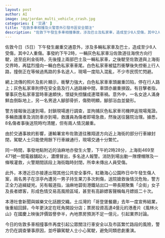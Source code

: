 ```yaml
---
layout: post
author: AI
image: img/jordan_multi_vehicle_crash.jpg
categories: [ '交通' ]
title: "佐敦多車相撞及火警意外引發市區安全關注"  
description: "佐敦下午發生多車相撞事故，涉及巴士及私家車，造成至少8人受傷，其中2人重傷；同時油麻地發生電器舖火警，無人受傷。此外紅磡及油麻地亦有其他公共安全事件，引發市民對交通及治安的憂慮。"  "
---
```

佐敦今日（5日）下午發生嚴重交通意外，涉及多輛私家車及巴士，造成至少8人受傷，其中2人重傷。事發約下午2時，一輛灰色私家車沿佐敦道往海傍方向行駛，途至庇利金街時，先後撞上兩部巴士及一輛私家車，之後駛至佐敦道與上海街交界時，再猛烈撞向一輛白色私家車車尾。白色私家車被猛烈衝擊後失控衝上行人路，撞倒正在等候過馬路的多名途人，現場一度陷入混亂，不少市民慌忙閃避。  

網上流傳的照片及影片顯示，衝擊力強大，白色私家車車頭嚴重凹陷，停在行人路上；灰色私家車則停在安全島及行人過路線中間，車頭亦嚴重損毀。有目擊者指，肇事灰色私家車當時車速頗快，懷疑失控釀成連環車禍。意外中，一名女途人滿身鮮血倒臥地上，另一名男途人腳部骨折，傷勢明顯，腳部浴血並變形。  

警方接報後迅速到場，封鎖現場進行調查，並拘捕灰色私家車司機押返現場蒐證。多輛救護車及消防車亦到場，救護員為傷者即場急救，然後送往醫院治理。據悉，8名傷者事後送院時均清醒，但有兩人情況嚴重。  

由於交通事故的影響，運輸署宣布佐敦道往雅翔道方向近上海街的部分行車線封閉，駕駛人士只能使用餘下行車線通行，現場交通十分繁忙。  

同一時間，事發地點附近的油麻地亦發生火警，下午約2時28分，上海街469至471號一間電器舖起火，濃煙冒出，多名途人報警。消防到場出動一隊煙帽隊及一條喉灌救，火警期間該段上海街臨時封閉，所幸未傳出人員受傷。  

此外，本港近日亦接連出現其他公共安全事件。紅磡海心公園昨日中午發生傷人案，兩名男子在涼亭內遭另一男子持生果刀多次刺傷，送院搶救後情況危殆，警方正全力追緝疑兇。另有報道指，油麻地碧街港鐵站出口一帶長期聚集「企街」女子及長者嫖客，形成色情交易高風險區域，甚至有高齡嫖客聲稱每月嫖妓二十次。  

本港社會新聞與娛樂文化話題交織。土瓜灣的「哥登堡餐廳」去年一度宣佈結業，後重組回歸，今年更決定在旺角開設分店；票房投資高達4億元的港產片《風林火山》在國慶上映後評價毀譽參半，內地票房預測不足一億元，引起業界討論。  

今日的佐敦多車相撞事件再度引起公眾關注行車安全以及市區繁忙路段的風險，警方仍在調查肇事原因，並呼籲駕駛人士小心駕駛，避免同類悲劇重演。
